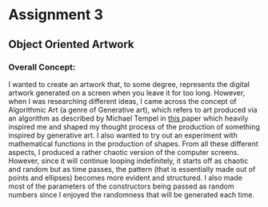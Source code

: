 # Assignment 3
## Object Oriented Artwork 
### Overall Concept:
<p>
  I wanted to create an artwork that, to some degree, represents the digital artwork generated on a screen when you leave it for too long. However, when I was researching different ideas, I came across the concept of Algorithmic Art (a genre of Generative art), which refers to art produced via an algorithm as described by Michael Tempel in <a href = "https://el.media.mit.edu/logo-foundation/services/pdf/genart.pdf" target="_self">this </a> paper which heavily inspired me and shaped my thought process of the production of something inspired by generative art. I also wanted to try out an experiment with mathematical functions in the production of shapes. From all these different aspects, I produced a rather chaotic version of the computer screens. However, since it will continue looping indefinitely, it starts off as chaotic and random but as time passes, the pattern (that is essentially made out of points and ellipses) becomes more evident and structured. I also made most of the parameters of the constructors being passed as random numbers since I enjoyed the randomness that will be generated each time.
  
  </p>
  
  
